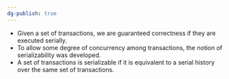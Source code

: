 ```yaml
---
dg-publish: true
---
```

- Given a set of transactions, we are guaranteed correctness if they
are executed serially.
- To allow some degree of concurrency among transactions, the notion
of serializability was developed.
- A set of transactions is serializable if it is equivalent to a serial history
over the same set of transactions.
